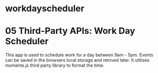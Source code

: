 # workdayscheduler

# 05 Third-Party APIs: Work Day Scheduler

This app is used to schedule work for a day between 9am - 5pm.
Events can be saved in the browsers local storage and retrived later. It utilizes moments.js third party library to format the time.
